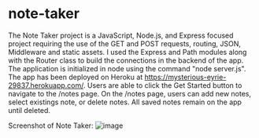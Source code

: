 # note-taker

The Note Taker project is a JavaScript, Node.js, and Express focused project requiring the use of the GET and POST requests, routing, JSON, Middleware and static assets. I used the Express and Path modules along with the Router class to build the connections in the backend of the app. The application is initialized in node using the command "node server.js". The app has been deployed on Heroku at https://mysterious-eyrie-29837.herokuapp.com/. Users are able to click the Get Started button to navigate to the /notes page. On the /notes page, users can add new notes, select  existings note, or delete notes. All saved notes remain on the app until deleted.

Screenshot of Note Taker:
![image](https://user-images.githubusercontent.com/82297346/133364590-727ded5e-6cdc-457d-bd96-cd6a5e988c8c.png)
